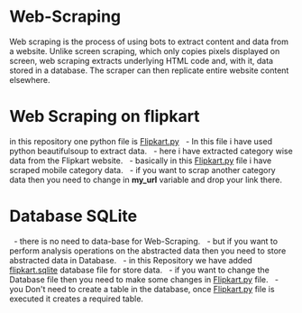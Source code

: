 # Web-Scraping
Web scraping is the process of using bots to extract content and data from a website. Unlike screen scraping, which only copies pixels displayed on screen, web scraping extracts underlying HTML code and, with it, data stored in a database. The scraper can then replicate entire website content elsewhere.

# Web Scraping on flipkart 
in this repository one python file is [Flipkart.py](https://github.com/PartheOmkar/Web-Scraping/blob/main/Flipkart.py) 
  - In this file i have used python beautifulsoup to extract data.
  - here i have extracted category wise data from the Flipkart website.
  - basically in this [Flipkart.py](https://github.com/PartheOmkar/Web-Scraping/blob/main/Flipkart.py) file i have scraped mobile category data.
  - if you want to scrap another category data then you need to change in **my_url** variable and drop your link there. 
  
# Database SQLite
  - there is no need to data-base for Web-Scraping.
  - but if you want to perform analysis operations on the abstracted data then you need to store abstracted data in Database.
  - in this Repository we have added [flipkart.sqlite](https://github.com/PartheOmkar/Web-Scraping/blob/main/Flipkart.sqlite) database file for store data.
  - if you want to change the Database file then you need to make some changes in [Flipkart.py](https://github.com/PartheOmkar/Web-Scraping/blob/main/Flipkart.py) file.
  - you Don't need to create a table in the database, once [Flipkart.py](https://github.com/PartheOmkar/Web-Scraping/blob/main/Flipkart.py) file is executed it creates a required table.
